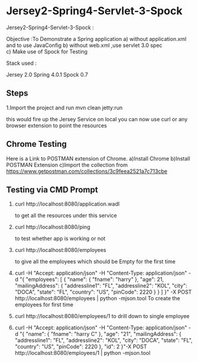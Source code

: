 Jersey2-Spring4-Servlet-3-Spock
===============================

Jersey2-Spring4-Servlet-3-Spock : 

Objective :To Demonstrate a Spring application 
            a) without application.xml and to use JavaConfig 
            b) without web.xml ,use servlet 3.0 spec  
            c) Make use of Spock for Testing

Stack used :

Jersey 2.0
Spring 4.0.1
Spock 0.7



Steps
---------

1.Import the project and run mvn clean  jetty:run

this would fire up the Jersey Service on local
you can now use curl or any browser extension to point the resources

Chrome Testing
-----------------
Here is a Link to POSTMAN extension of Chrome. 
a)Install Chrome
b)Install POSTMAN Extension
c)Import the collection from https://www.getpostman.com/collections/3c9feea2521a7c713cbe

 
 Testing via CMD Prompt
-------------------------



 1. curl http://localhost:8080/application.wadl
    
    to get all the resources under this service
    
 2. curl http://localhost:8080/ping 
    
    to test whether app is working or not

 3. curl http://localhost:8080/employees 

    to give all the  employees which should be Empty for the first time
    
 4. curl -H  "Accept: application/json" -H "Content-Type: application/json" -d "{
                                                                                    "employees": [
                                                                                        {
                                                                                            "name": {
                                                                                                "fname": "harry"
                                                                                            },
                                                                                            "age": 21,
                                                                                            "mailingAddress": {
                                                                                                "addressline1": "FL",
                                                                                                "addressline2": "KOL",
                                                                                                "city": "DOCA",
                                                                                                "state": "FL",
                                                                                                "country": "US",
                                                                                                "pinCode": 2220
                                                                                            }
                                                                                        }
                                                                                    ]
                                                                                }" -X POST http://localhost:8080/employees  | python -mjson.tool
     To create the employees for first time
    
 5. curl http://localhost:8080/employees/1 
    to drill down to single employee
 
 6. curl -H  "Accept: application/json" -H "Content-Type: application/json" -d "{
                                                                                    \"name\": {
                                                                                        \"fname\": \"harry C\"
                                                                                    },
                                                                                    \"age": \"21\",
                                                                                    \"mailingAddress\": {
                                                                                        \"addressline1\": "FL",
                                                                                        \"addressline2\": "KOL",
                                                                                        \"city\": \"DOCA\",
                                                                                        \"state\": \"FL\",
                                                                                        \"country\": \"US\",
                                                                                        \"pinCode\": 2220
                                                                                     },
                                                                                    \"id\": 2
                                                                                }"-X POST http://localhost:8080/employees/1  | python -mjson.tool